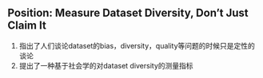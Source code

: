 ## Position: Measure Dataset Diversity, Don’t Just Claim It
1. 指出了人们谈论dataset的bias，diversity，quality等问题的时候只是定性的谈论
2. 提出了一种基于社会学的对dataset diversity的测量指标